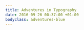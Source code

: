 ```yaml
---
title: Adventures in Typography
date: 2016-09-26 00:37:00 +01:00
bodyclass: adventures-blue
---
```


